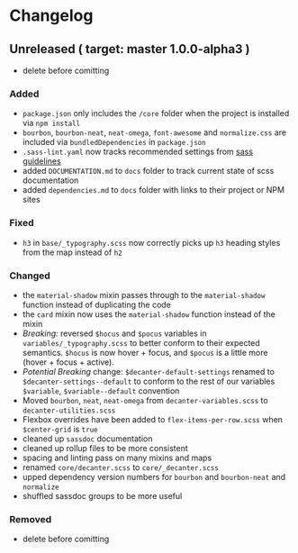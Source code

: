 # Changelog

## Unreleased ( target: master 1.0.0-alpha3 )
  - delete before comitting
  
### Added
  - `package.json` only includes the `/core` folder when the project 
  is installed via `npm install`
  - `bourbon`, `bourbon-neat`, `neat-omega`, `font-awesome` and 
  `normalize.css` are included via `bundledDependencies` in `package.json`
  - `.sass-lint.yaml` now tracks recommended settings from [sass guidelines](https://sass-guidelin.es)
  - added `DOCUMENTATION.md` to `docs` folder to track current state of scss documentation
  - added `dependencies.md` to `docs` folder with links to their project or NPM sites
  
### Fixed
  - `h3` in `base/_typography.scss` now correctly picks up `h3` 
  heading styles from the map instead of `h2` 

### Changed
  - the `material-shadow` mixin passes through to the `material-shadow` 
  function instead of duplicating the code
  - the `card` mixin now uses the `material-shadow` function instead of 
  the mixin
  - *Breaking:* reversed `$hocus` and `$pocus` variables in `variables/_typography.scss` to
  better conform to their expected semantics. 
  `$hocus` is now hover + focus, and `$pocus` is a little more (hover + focus + active).
  - *Potential Breaking* change: `$decanter-default-settings` 
  renamed to `$decanter-settings--default` to conform to the rest of our
  variables `$variable`, `$variable--default` convention
  - Moved `bourbon`, `neat`, `neat-omega` from `decanter-variables.scss` 
  to `decanter-utilities.scss`
  - Flexbox overrides have been added to `flex-items-per-row.scss` when 
  `$center-grid` is `true`
  - cleaned up `sassdoc` documentation
  - cleaned up rollup files to be more consistent
  - spacing and linting pass on many mixins and maps
  - renamed `core/decanter.scss` to `core/_decanter.scss`
  - upped dependency version numbers for `bourbon` and `bourbon-neat` and `normalize`
  - shuffled sassdoc groups to be more useful
  
### Removed
  - delete before comitting
